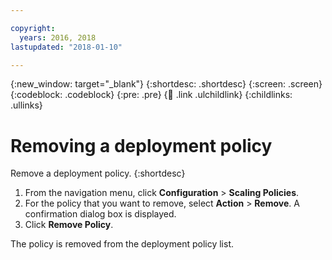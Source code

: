 ```yaml
---

copyright:
  years: 2016, 2018
lastupdated: "2018-01-10"

---
```


{:new_window: target="_blank"}
{:shortdesc: .shortdesc}
{:screen: .screen}
{:codeblock: .codeblock}
{:pre: .pre}
{:child: .link .ulchildlink}
{:childlinks: .ullinks}

# Removing a deployment policy

Remove a deployment policy.
{:shortdesc}

1. From the navigation menu, click **Configuration** > **Scaling Policies**.
2. For the policy that you want to remove, select **Action** > **Remove**. A confirmation dialog box is displayed.
3. Click **Remove Policy**.

The policy is removed from the deployment policy list.
